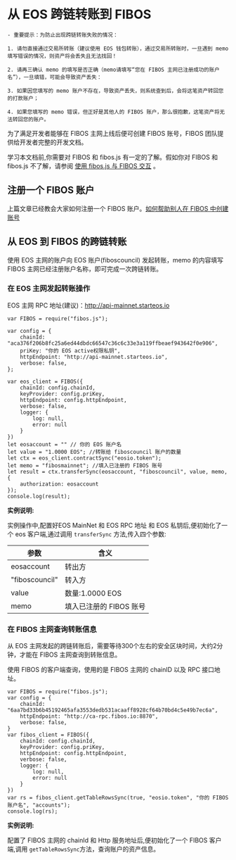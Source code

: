 # 从 EOS 跨链转账到 FIBOS

```
- 重要提示：为防止出现跨链转账失败的情况：

1. 请勿直接通过交易所转账（建议使用 EOS 钱包转账），通过交易所转账时，一旦遇到 memo 填写错误的情况，则资产将会丢失且无法找回！

2. 请再三确认 memo 的填写是否正确（memo请填写“您在 FIBOS 主网已注册成功的账户名”），一旦填错，可能会导致资产丢失：

3. 如果因您填写的 memo 账户不存在，导致资产丢失，则系统查到后，会将这笔资产转回您的打款账户；

4. 如果您填写的 memo 错误，但正好是其他人的 FIBOS 账户，那么很抱歉，这笔资产将无法转回您的账户。
```

为了满足开发者能够在 FIBOS 主网上线后便可创建 FIBOS 账号，FIBOS 团队提供给开发者完整的开发文档。

学习本文档前,你需要对 FIBOS 和 fibos.js 有一定的了解。假如你对 FIBOS 和 fibos.js 不了解，请参阅 [使用 fibos.js 与 FIBOS 交互](../start/fibosjs.md) 。

## 注册一个 FIBOS 账户

上篇文章已经教会大家如何注册一个 FIBOS 账户。[如何帮助别人在 FIBOS 中创建账号](./createAccountnotfree.md) 

## 从 EOS 到 FIBOS 的跨链转账

使用 EOS 主网的账户向 EOS 账户(fiboscouncil) 发起转账，memo 的内容填写 FIBOS 主网已经注册账户名称，即可完成一次跨链转账。

### 在 EOS 主网发起转账操作

EOS 主网 RPC 地址(建议)：http://api-mainnet.starteos.io

```
var FIBOS = require("fibos.js");

var config = {
    chainId: "aca376f206b8fc25a6ed44dbdc66547c36c6c33e3a119ffbeaef943642f0e906",
    priKey: "你的 EOS active权限私钥",
    httpEndpoint: "http://api-mainnet.starteos.io",
    verbose: false,
};

var eos_client = FIBOS({
    chainId: config.chainId,
    keyProvider: config.priKey,
    httpEndpoint: config.httpEndpoint,
    verbose: false,
    logger: {
        log: null,
        error: null
    }
})
let eosaccount = "" // 你的 EOS 账户名
let value = "1.0000 EOS"; //转账给 fiboscouncil 账户的数量
let ctx = eos_client.contractSync("eosio.token");
let memo = "fibosmainnet"; //填入已注册的 FIBOS 账号
let result = ctx.transferSync(eosaccount, "fiboscouncil", value, memo, {
    authorization: eosaccount
});
console.log(result);
```

**实例说明:**

实例操作中,配置好EOS MainNet 和 EOS RPC 地址 和 EOS 私钥后,便初始化了一个 eos 客户端,通过调用 `transferSync` 方法,传入四个参数:

| 参数           | 含义                     |
| -------------- | ------------------------ |
| eosaccount     | 转出方                   |
| "fiboscouncil" | 转入方                  |
| value          | 数量:1.0000 EOS          |
| memo           | 填入已注册的 FIBOS 账号 |


### 在 FIBOS 主网查询转账信息
  
从 EOS 主网发起的跨链转账后，需要等待300个左右的安全区块时间，大约2分钟，才能在 FIBOS 主网查询到转账信息。

使用 FIBOS 的客户端查询，使用的是 FIBOS 主网的 chainID 以及 RPC 接口地址。


```
var FIBOS = require("fibos.js");
var config = {
    chainId: "6aa7bd33b6b45192465afa3553dedb531acaaff8928cf64b70bd4c5e49b7ec6a",
    httpEndpoint: "http://ca-rpc.fibos.io:8870",
    verbose: false,
}
var fibos_client = FIBOS({
    chainId: config.chainId,
    keyProvider: config.priKey,
    httpEndpoint: config.httpEndpoint,
    verbose: false,
    logger: {
        log: null,
        error: null
    }
})
var rs = fibos_client.getTableRowsSync(true, "eosio.token", "你的 FIBOS 账户名", "accounts");
console.log(rs);
```

**实例说明:**

配置了 FIBOS 主网的 chainId 和 Http 服务地址后,便初始化了一个 FIBOS 客户端,调用 `getTableRowsSync`方法，查询账户的资产信息。

